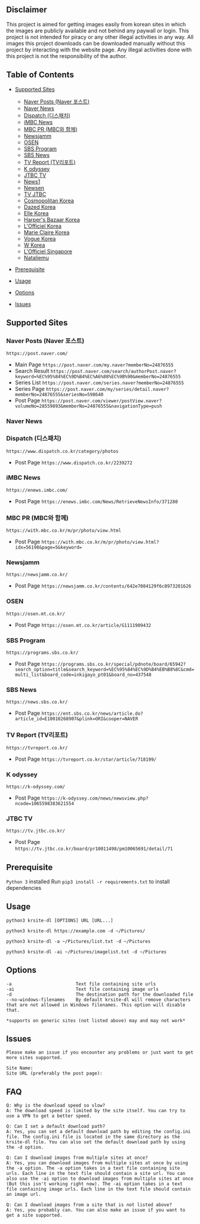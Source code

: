 ## Disclaimer
This project is aimed for getting images easily from korean sites in which the images are publicly available and not behind any paywall or login. This project is not intended for piracy or any other illegal activities in any way. All images this project downloads can be downloaded manually without this project by interacting with the website page. Any illegal activities done with this project is not the responsibility of the author.

## Table of Contents
* [Supported Sites](#supported-sites)
    * [Naver Posts (Naver 포스트)](#naver-posts-naver-포스트)
    * [Naver News](#naver-news)
    * [Dispatch (디스패치)](#dispatch-디스패치)
    * [iMBC News](#imbc-news)
    * [MBC PR (MBC와 함께)](#mbc-pr-mbc와-함께)
    * [Newsjamm](#newsjamm)
    * [OSEN](#osen)
    * [SBS Program](#sbs-program)
    * [SBS News](#sbs-news)
    * [TV Report (TV리포트)](#tv-report-tv리포트)
    * [K odyssey](#k-odyssey)
    * [JTBC TV](#jtbc-tv)
    * [News1](#news1)
    * [Newsen](#newsen)
    * [TV JTBC](#tv-jtbc)
    * [Cosmopolitan Korea](#cosmopolitan-korea)
    * [Dazed Korea](#dazed-korea)
    * [Elle Korea](#elle-korea)
    * [Harper's Bazaar Korea](#harpers-bazaar-korea)
    * [L'Officiel Korea](#lofficiel-korea)
    * [Marie Claire Korea](#marie-claire-korea)
    * [Vogue Korea](#vogue-korea)
    * [W Korea](#w-korea)
    * [L'Officiel Singapore](#lofficiel-singapore)
    * [Nataliemu](#nataliemu)

* [Prerequisite](#prerequisite)
* [Usage](#usage)
* [Options](#options)
* [Issues](#issues)

## Supported Sites
### Naver Posts (Naver 포스트)
```https://post.naver.com/```
* Main Page
```https://post.naver.com/my.naver?memberNo=24876555```
* Search Result
```https://post.naver.com/search/authorPost.naver?keyword=%EC%95%84%EC%9D%B4%EC%A6%88%EC%9B%90&memberNo=24876555```
* Series List
```https://post.naver.com/series.naver?memberNo=24876555```
* Series Page
```https://post.naver.com/my/series/detail.naver?memberNo=24876555&seriesNo=598640```
* Post Page
```https://post.naver.com/viewer/postView.naver?volumeNo=28559893&memberNo=24876555&navigationType=push```

### Naver News
### Dispatch (디스패치)
```https://www.dispatch.co.kr/category/photos```
* Post Page
```https://www.dispatch.co.kr/2239272```

### iMBC News
```https://enews.imbc.com/```
* Post Page
```https://enews.imbc.com/News/RetrieveNewsInfo/371280```

### MBC PR (MBC와 함께)
```https://with.mbc.co.kr/m/pr/photo/view.html```
* Post Page
```https://with.mbc.co.kr/m/pr/photo/view.html?idx=56198&page=5&keyword=```

### Newsjamm
```https://newsjamm.co.kr/```
* Post Page
```https://newsjamm.co.kr/contents/642e7084129f6c0973201626```

### OSEN
```https://osen.mt.co.kr/```
* Post Page
```https://osen.mt.co.kr/article/G1111909432```

### SBS Program
```https://programs.sbs.co.kr/```
* Post Page
```https://programs.sbs.co.kr/special/pdnote/board/65942?search_option=title&search_keyword=%EC%95%84%EC%9D%B4%EB%B8%8C&cmd=multi_list&board_code=inkigayo_pt01&board_no=437548```

### SBS News
```https://news.sbs.co.kr/```
* Post Page
```https://ent.sbs.co.kr/news/article.do?article_id=E10010268907&plink=ORI&cooper=NAVER```

### TV Report (TV리포트)
```https://tvreport.co.kr/```
* Post Page
```https://tvreport.co.kr/star/article/718199/```

### K odyssey
```https://k-odyssey.com/```
* Post Page
```https://k-odyssey.com/news/newsview.php?ncode=1065598383621554```

### JTBC TV
```https://tv.jtbc.co.kr/```
* Post Page
```https://tv.jtbc.co.kr/board/pr10011498/pm10065691/detail/71```

## Prerequisite
```Python 3``` installed
Run ```pip3 install -r requirements.txt``` to install dependencies

## Usage
```python3 krsite-dl [OPTIONS] URL [URL...]```

```python3 krsite-dl https://example.com -d ~/Pictures/```

```python3 krsite-dl -a ~/Pictures/list.txt -d ~/Pictures```

```python3 krsite-dl -ai ~/Pictures/imagelist.txt -d ~/Pictures```

## Options
```
-a                        Text file containing site urls
-ai                       Text file containing image urls
-d                        The destination path for the downloaded file
--no-windows-filenames    By default krsite-dl will remove characters that are not allowed in Windows filenames. This option will disable that.
```
```*supports on generic sites (not listed above) may and may not work*```
## Issues
```
Please make an issue if you encounter any problems or just want to get more sites supported.

Site Name: 
Site URL (preferably the post page):
```
## FAQ
```
Q: Why is the download speed so slow?
A: The download speed is limited by the site itself. You can try to use a VPN to get a better speed.

Q: Can I set a default download path?
A: Yes, you can set a default download path by editing the config.ini file. The config.ini file is located in the same directory as the krsite-dl file. You can also set the default download path by using the -d option.

Q: Can I download images from multiple sites at once?
A: Yes, you can download images from multiple sites at once by using the -a option. The -a option takes in a text file containing site urls. Each line in the text file should contain a site url. You can also use the -ai option to download images from multiple sites at once (But this isn't working right now). The -ai option takes in a text file containing image urls. Each line in the text file should contain an image url.

Q: Can I download images from a site that is not listed above?
A: Yes, you probably can. You can also make an issue if you want to get a site supported.
```